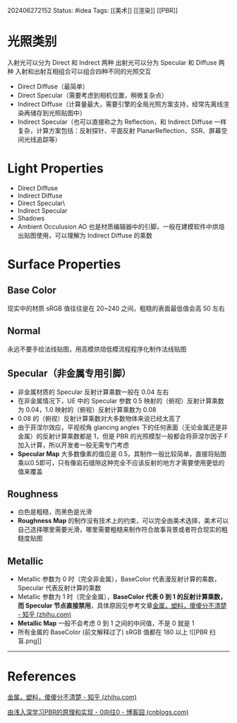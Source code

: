 202406272152
Status: #idea
Tags: [[美术]] [[渲染]] [[PBR]]
# 光照类别
入射光可以分为 Direct 和 Indrect 两种
出射光可以分为 Specular 和 Diffuse 两种
入射和出射互相组合可以组合四种不同的光照交互

- Direct Diffuse（最简单）
- Direct Specular（需要考虑到相机位置，稍微复杂点）
- Indirect Diffuse（计算量最大，需要引擎的全局光照方案支持，经常先离线渲染再储存到光照贴图中）
- Indirect Specular（也可以直接称之为 Reflection，和 Indirect Diffuse 一样复杂，计算方案包括：反射探针、平面反射 PlanarReflection、SSR、屏幕空间光线追踪等）
# Light Properties
- Direct Diffuse
- Indirect Diffuse
- Direct Specular\
- Indirect Specular
- Shadows
- Ambient Occulusion
AO 也是材质编辑器中的引脚，一般在建模软件中烘焙出贴图使用，可以理解为 Indirect Diffuse 的乘数
# Surface Properties
## Base Color
现实中的材质 sRGB 值往往是在 20~240 之间，粗糙的表面最低值会高 50 左右
## Normal
永远不要手绘法线贴图，用高模烘焙低模流程程序化制作法线贴图
## Specular（非金属专用引脚）
- 非金属材质的 Specular 反射计算乘数一般在 0.04 左右
- 在非金属情况下，UE 中的 Specular 参数 0.5 映射的（俯视）反射计算乘数为 0.04，1.0 映射的（俯视）反射计算乘数为 0.08
- 0.08 的（俯视）反射计算乘数对大多数物体来说已经太高了
- 由于菲涅尔效应，平视视角 glancing angles 下的任何表面（无论金属还是非金属）的反射计算乘数都是 1，但是 PBR 的光照模型一般都会将菲涅尔因子 F 加入计算，所以开发者一般无需专门考虑
- **Specular Map** 大多数像素的值应是 0.5，其制作一般比较简单，直接将贴图乘以0.5即可，只有像岩石缝隙这种完全不应该反射的地方才需要使用更低的值来覆盖
## Roughness
- 白色是粗糙，而黑色是光滑
- **Roughness Map** 的制作没有技术上的约束，可以完全由美术选择，美术可以自己选择哪里需要光滑，哪里需要粗糙来制作符合故事背景或者符合现实的粗糙度贴图
## Metallic
- Metallic 参数为 0 时（完全非金属），BaseColor 代表漫反射计算的乘数，Specular 代表反射计算的乘数
- Metallic 参数为 1 时（完全金属），**BaseColor 代表 0 到 1 的反射计算乘数，而 Specular 节点直接禁用**，具体原因见参考文章[金属，塑料，傻傻分不清楚 - 知乎 (zhihu.com)](https://zhuanlan.zhihu.com/p/21961722)
- **Metallic Map** 一般不会考虑 0 到 1 之间的中间值，不是 0 就是 1
- 所有金属的 BaseColor (前文解释过了) sRGB 值都在 180 以上
![[PBR 扫盲.png]]

---
# References
[金属，塑料，傻傻分不清楚 - 知乎 (zhihu.com)](https://zhuanlan.zhihu.com/p/21961722)

[由浅入深学习PBR的原理和实现 - 0向往0 - 博客园 (cnblogs.com)](https://www.cnblogs.com/timlly/p/10631718.html#229-%E7%8E%B0%E9%98%B6%E6%AE%B5%E7%9A%84bxdf2019%E5%B9%B4)